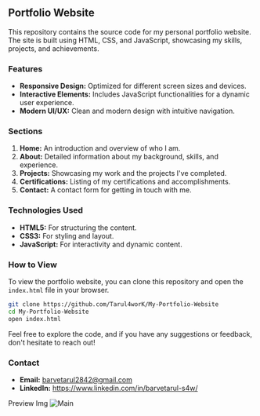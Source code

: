 
## Portfolio Website

This repository contains the source code for my personal portfolio website. The site is built using HTML, CSS, and JavaScript, showcasing my skills, projects, and achievements.

### Features
- **Responsive Design:** Optimized for different screen sizes and devices.
- **Interactive Elements:** Includes JavaScript functionalities for a dynamic user experience.
- **Modern UI/UX:** Clean and modern design with intuitive navigation.

### Sections
1. **Home:** An introduction and overview of who I am.
2. **About:** Detailed information about my background, skills, and experience.
3. **Projects:** Showcasing my work and the projects I've completed.
4. **Certifications:** Listing of my certifications and accomplishments.
5. **Contact:** A contact form for getting in touch with me.

### Technologies Used
- **HTML5:** For structuring the content.
- **CSS3:** For styling and layout.
- **JavaScript:** For interactivity and dynamic content.

### How to View
To view the portfolio website, you can clone this repository and open the `index.html` file in your browser.

```sh
git clone https://github.com/Tarul4worK/My-Portfolio-Website
cd My-Portfolio-Website
open index.html
```

Feel free to explore the code, and if you have any suggestions or feedback, don't hesitate to reach out!

### Contact
- **Email:** barvetarul2842@gmail.com
- **LinkedIn:** https://www.linkedin.com/in/barvetarul-s4w/

Preview Img
![Main](https://github.com/user-attachments/assets/c28d8ac0-07ea-4207-80ee-9b8bdd48d6f4)




